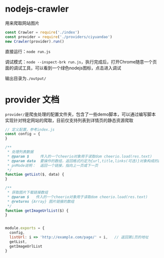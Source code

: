 # nodejs-crawler

用来爬取网站图片

```js
const Crawler = require('./index')
const provider = require('./providers/ciyuandao')
new Crawler(provider).run()
```

直接运行：`node run.js`

调试模式：`node --inspect-brk run.js`，执行完成后，打开Chrome随意一个页面的调试工具，可以看到一个绿色nodejs图标，点击进入调试

输出目录为`./output/`

# provider 文档

`provider/`是爬虫处理的配置文件夹，包含了一些demo脚本，可以通过编写脚本实现针对特定网站的爬取，目前仅支持列表到详情页的静态资源爬取


```js
// 定义配置，参考index.js
const config = {
}

/**
 * 处理列表数据
 * @param $     传入的一个cheerio对象用于读取dom cheerio.load(res.text)
 * @param data  要操作的数组，返回格式约定为{url,title,links(可选)}对象构成的数组，如果不传url，则links必传
 * pnMode说明：  返回一个链接，指向上一页或下一页
 */
function getList($, data) {
}

/**
 * 获取图片下载链接数组
 * @param $   传入的一个cheerio对象用于读取dom cheerio.load(res.text)
 * @returns {Array} 图片链接的数组
 */
function getImageUrlList($) {
}


module.exports = {
  config,
  listUrl: i => 'http://example.com/page/' + i,   // 返回第i页的地址
  getList,
  getImageUrlList
}
```
